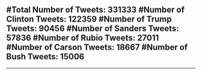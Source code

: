 #Total Number of Tweets: 331333 
#Number of Clinton Tweets: 122359
#Number of Trump Tweets: 90456
#Number of Sanders Tweets: 57836
#Number of Rubio Tweets: 27011
#Number of Carson Tweets: 18667
#Number of Bush Tweets: 15006
---
---
